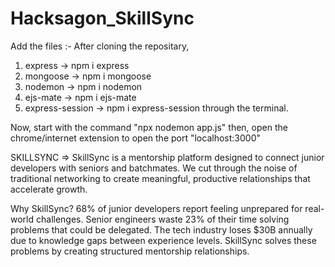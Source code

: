 # Hacksagon_SkillSync
Add the files :-
After cloning the repositary,

1. express -> npm i express
2. mongoose -> npm i mongoose
3. nodemon -> npm i nodemon
4. ejs-mate -> npm i ejs-mate
5. express-session -> npm i express-session
through the terminal.

Now, start with the command "npx nodemon app.js"
then, open the chrome/internet extension to open the port "localhost:3000"

SKILLSYNC => SkillSync is a mentorship platform designed to connect junior developers with seniors and batchmates. We cut through the noise of traditional networking to create meaningful, productive relationships that accelerate growth.

Why SkillSync?
68% of junior developers report feeling unprepared for real-world challenges. Senior engineers waste 23% of their time solving problems that could be delegated. The tech industry loses $30B annually due to knowledge gaps between experience levels. SkillSync solves these problems by creating structured mentorship relationships.
